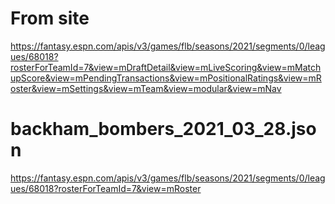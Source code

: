 # From site
https://fantasy.espn.com/apis/v3/games/flb/seasons/2021/segments/0/leagues/68018?rosterForTeamId=7&view=mDraftDetail&view=mLiveScoring&view=mMatchupScore&view=mPendingTransactions&view=mPositionalRatings&view=mRoster&view=mSettings&view=mTeam&view=modular&view=mNav


# backham_bombers_2021_03_28.json
https://fantasy.espn.com/apis/v3/games/flb/seasons/2021/segments/0/leagues/68018?rosterForTeamId=7&view=mRoster